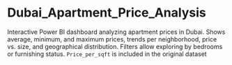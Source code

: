 # Dubai_Apartment_Price_Analysis
Interactive Power BI dashboard analyzing apartment prices in Dubai. Shows average, minimum, and maximum prices, trends per neighborhood, price vs. size, and geographical distribution. Filters allow exploring by bedrooms or furnishing status. `Price_per_sqft` is included in the original dataset
